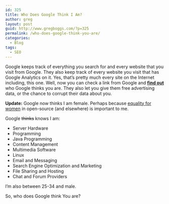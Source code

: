 ```yaml
---
id: 325
title: Who Does Google Think I Am?
author: greg
layout: post
guid: http://www.gregboggs.com/?p=325
permalink: /who-does-google-think-you-are/
categories:
  - Blog
tags:
  - SEO
---
```

Google keeps track of everything you search for and every website that you visit from Google. They also keep track of every website you visit that has Google Analytics on it. Yes, that&#8217;s pretty much every site on the Internet including, this one. Well, now you can check a link from Google and **[find out][1]** who Google thinks you are. They also let you give them free advertising data, or the chance to corrupt their data about you.

**Update:** Google now thinks I am female. Perhaps because [equality for women][2] in open-source (and elsewhere) is important to me.

Google <del>thinks</del> knows I am:

  * Server Hardware
  * Programming
  * Java Programming
  * Content Management
  * Multimedia Software
  * Linux
  * Email and Messaging
  * Search Engine Optimization and Marketing
  * File Sharing and Hosting
  * Chat and Forum Providers

I&#8217;m also between 25-34 and male.

So, who does Google think You are?

 [1]: http://www.google.com/ads/preferences/ "Who am I?"
 [2]: http://geekfeminism.org/